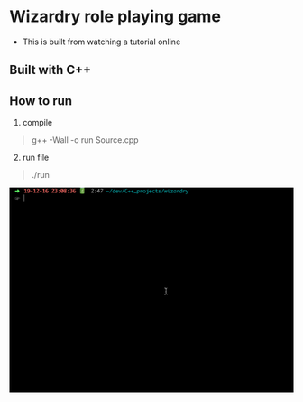 # Wizardry role playing game
* This is built from watching a tutorial online
## Built with C++
## How to run
1. compile
  > g++ -Wall -o run Source.cpp
2. run file
  > ./run

![demo](./documents/demo.gif)
